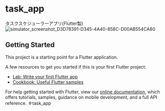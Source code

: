 # task_app

タスクスケジューラーアプリ(Flutter製)
![simulator_screenshot_D3D78391-D345-4A40-858C-D00AB554CA80](https://user-images.githubusercontent.com/45992316/98333427-11987080-2044-11eb-80fa-e29f035564da.png)
## Getting Started

This project is a starting point for a Flutter application.

A few resources to get you started if this is your first Flutter project:

- [Lab: Write your first Flutter app](https://flutter.dev/docs/get-started/codelab)
- [Cookbook: Useful Flutter samples](https://flutter.dev/docs/cookbook)

For help getting started with Flutter, view our
[online documentation](https://flutter.dev/docs), which offers tutorials,
samples, guidance on mobile development, and a full API reference.
＃task_app
